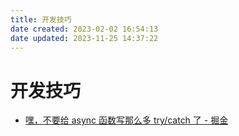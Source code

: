 ```yaml
---
title: 开发技巧
date created: 2023-02-02 16:54:13
date updated: 2023-11-25 14:37:22
---
```


# 开发技巧

- [嘿，不要给 async 函数写那么多 try/catch 了 - 掘金](https://juejin.cn/post/6844903886898069511)
